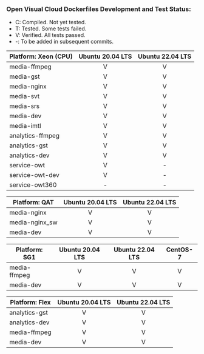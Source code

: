 ### Open Visual Cloud Dockerfiles Development and Test Status:
- C: Compiled. Not yet tested.
- T: Tested. Some tests failed.
- V: Verified. All tests passed.
- -: To be added in subsequent commits.


| Platform: Xeon (CPU) |  Ubuntu 20.04 LTS | Ubuntu 22.04 LTS |
|-----|:---:|:---:|
| media-ffmpeg | V | V |
| media-gst | V | V |
| media-nginx | V | V |
| media-svt | V | V |
| media-srs | V | V |
| media-dev | V | V |
| media-imtl | V | V |
| analytics-ffmpeg | V | V |
| analytics-gst | V | V |
| analytics-dev | V | V |
| service-owt | V | - |
| service-owt-dev | V | - |
| service-owt360 | - | - |

| Platform: QAT | Ubuntu 20.04 LTS | Ubuntu 22.04 LTS |
|-----|:---:|:---:|
| media-nginx | V | V |
| media-nginx_sw | V | V |
| media-dev | V | V |

| Platform: SG1 | Ubuntu 20.04 LTS | Ubuntu 22.04 LTS | CentOS-7 |
|-----|:---:|:---:|:---:|
| media-ffmpeg | V | V | V |
| media-dev | V | V | V |

| Platform: Flex | Ubuntu 20.04 LTS | Ubuntu 22.04 LTS |
|-----|:---:|:---:|
| analytics-gst | V | V |
| analytics-dev | V | V |
| media-ffmpeg | V | V |
| media-dev | V | V |
